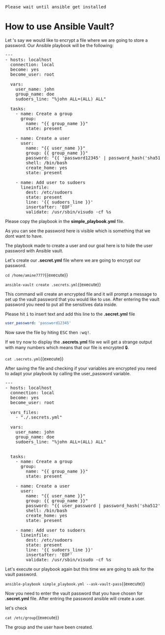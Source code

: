  <kbd>Please wait until ansible get installed</kbd>

# How to use Ansible Vault?

Let 's say we would like to encrypt a file where we are going to store a password. Our Ansible playbook will be the following:

<pre class="file" data-target="clipboard">
---
- hosts: localhost
  connection: local
  become: yes
  become_user: root
  
  vars:
    user_name: john
    group_name: doe
    sudoers_line: "%john ALL=(ALL) ALL"
    
  tasks:
    - name: Create a group
      group:
        name: "{{ group_name }}"
        state: present

    - name: Create a user
      user:
        name: "{{ user_name }}"
        group: {{ group_name }}"
        password: "{{ 'password12345' | password_hash('sha512') }}"
        shell: /bin/bash
        create_home: yes
        state: present
        
    - name: Add user to sudoers 
      lineinfile:
        dest: /etc/sudoers
        state: present
        line: '{{ sudoers_line }}'
        insertafter: 'EOF'
        validate: /usr/sbin/visudo -cf %s
</pre>

Please copy the playbook in the  **simple_playbook.yml** file.

As you can see the password here is visible which is something that we dont want to have.

The playbook made to  create a user and our goal here is to hide the user password with Ansible vault.

Let's create our **.secret.yml** file where we are going to encrypt our password.

`cd /home/amine7777`{{execute}}

`ansible-vault create .secrets.yml`{{execute}}

This command will create an encrypted file and it will prompt a message to set up the vault password that you would like to use. After entering the vault password you need to put all the sensitives data inside.

Please hit  <kbd>i</kbd> to insert text and add this line to the **.secret.yml** file 

```yaml
user_password: 'password12345'

```
Now save the file by hiting 
 <kbd>ESC</kbd>  then <kbd>:wq!</kbd>.

If we try now to display the **.secrets.yml** file we will get a strange output with many numbers which means that our file is encrypted :lock:.

`cat .secrets.yml`{{execute}}

After saving the file and checking if your variables are encrypted you need to adapt your playbook by calling the user_password variable.

<pre class="file" data-target="clipboard">
---
- hosts: localhost
  connection: local
  become: yes
  become_user: root

  vars_files:
    - "./.secrets.yml"
  
  vars:
    user_name: john
    group_name: doe
    sudoers_line: "%john ALL=(ALL) ALL"
    
    
  tasks:
    - name: Create a group
      group:
        name: "{{ group_name }}"
        state: present

    - name: Create a user
      user:
        name: "{{ user_name }}"
        group: {{ group_name }}"
        password: "{{ user_password | password_hash('sha512') }}"
        shell: /bin/bash
        create_home: yes
        state: present
        
    - name: Add user to sudoers
      lineinfile:
        dest: /etc/sudoers
        state: present
        line: '{{ sudoers_line }}'
        insertafter: 'EOF'
        validate: /usr/sbin/visudo -cf %s
</pre>


Let's execute our playbook again but this time we are going to ask for the vault password.

`ansible-playbook simple_playbook.yml --ask-vault-pass`{{execute}}

Now you need to enter the vault password that you have chosen for **.secret.yml** file. After entring the password ansible will create a user.

let's check

`cat /etc/group`{{execute}}

The group and the user have been created.





 
